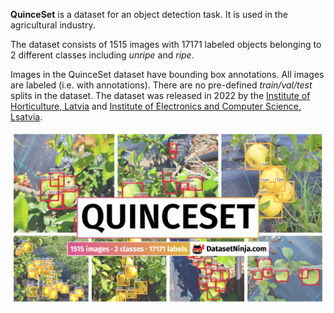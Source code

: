 **QuinceSet** is a dataset for an object detection task. It is used in the agricultural industry. 



The dataset consists of 1515 images with 17171 labeled objects belonging to 2 different classes including *unripe* and *ripe*.

Images in the QuinceSet dataset have bounding box annotations. All images are labeled (i.e. with annotations). There are no pre-defined <i>train/val/test</i> splits in the dataset. The dataset was released in 2022 by the [Institute of Horticulture, Latvia](https://www.lbtu.lv/en/institute-of-horticulture-0) and [Institute of Electronics and Computer Science, Lsatvia](https://www.edi.lv/en/).

<img src="https://github.com/dataset-ninja/quince-set/raw/main/visualizations/poster.png">
